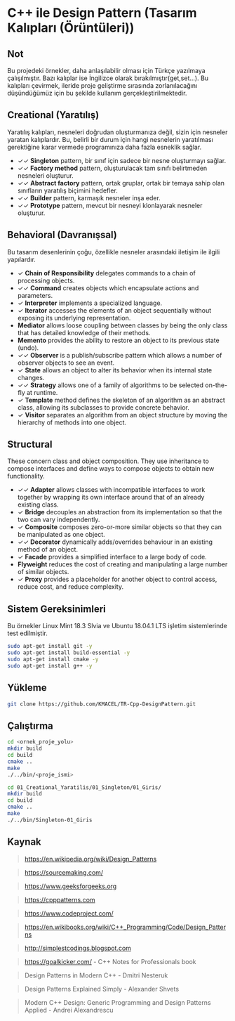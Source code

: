 # C++ ile Design Pattern (Tasarım Kalıpları (Örüntüleri))

## Not
Bu projedeki örnekler, daha anlaşılabilir olması için Türkçe yazılmaya çalışılmıştır. Bazı kalıplar ise İngilizce olarak bırakılmıştır(get,set...). Bu kalıpları çevirmek, ileride proje geliştirme sırasında zorlanılacağını düşündüğümüz için bu şekilde kullanım gerçekleştirilmektedir. 

## **Creational** (Yaratılış)

Yaratılış kalıpları, nesneleri doğrudan oluşturmanıza değil, sizin için nesneler yaratan kalıplardır. Bu, belirli bir durum için hangi nesnelerin yaratılması gerektiğine karar vermede programınıza daha fazla esneklik sağlar.

* ✓✓ **Singleton** pattern,  bir sınıf için sadece bir nesne oluşturmayı sağlar.
* ✓✓ **Factory method** pattern, oluşturulacak tam sınıfı belirtmeden nesneleri oluşturur.
* ✓✓ **Abstract factory**  pattern, ortak gruplar, ortak bir temaya sahip olan sınıfların yaratılış biçimini hedefler.
* ✓✓ **Builder** pattern, karmaşık nesneler inşa eder.
* ✓✓ **Prototype** pattern, mevcut bir nesneyi klonlayarak nesneler oluşturur.

## **Behavioral** (Davranışsal)

Bu tasarım desenlerinin çoğu, özellikle nesneler arasındaki iletişim ile ilgili yapılardır.

* ✓ **Chain of Responsibility** delegates commands to a chain of processing objects.
* ✓✓ **Command** creates objects which encapsulate actions and parameters.
* ✓ **Interpreter** implements a specialized language.
* ✓ **Iterator** accesses the elements of an object sequentially without exposing its underlying representation.
* **Mediator** allows loose coupling between classes by being the only class that has detailed knowledge of their methods.
* **Memento** provides the ability to restore an object to its previous state (undo).
* ✓✓ **Observer** is a publish/subscribe pattern which allows a number of observer objects to see an event.
* ✓ **State** allows an object to alter its behavior when its internal state changes.
* ✓✓ **Strategy** allows one of a family of algorithms to be selected on-the-fly at runtime.
* ✓ **Template** method defines the skeleton of an algorithm as an abstract class, allowing its subclasses to provide concrete behavior.
* ✓ **Visitor** separates an algorithm from an object structure by moving the hierarchy of methods into one object.

## **Structural**
These concern class and object composition. They use inheritance to compose interfaces and define ways to compose objects to obtain new functionality.

* ✓✓ **Adapter** allows classes with incompatible interfaces to work together by wrapping its own interface around that of an already existing class.
* ✓ **Bridge** decouples an abstraction from its implementation so that the two can vary independently.
* ✓ **Composite** composes zero-or-more similar objects so that they can be manipulated as one object.
* ✓✓ **Decorator** dynamically adds/overrides behaviour in an existing method of an object.
* ✓ **Facade** provides a simplified interface to a large body of code.
* **Flyweight** reduces the cost of creating and manipulating a large number of similar objects.
* ✓ **Proxy** provides a placeholder for another object to control access, reduce cost, and reduce complexity.

## **Sistem Gereksinimleri**
Bu örnekler Linux Mint 18.3 Slvia ve Ubuntu 18.04.1 LTS işletim sistemlerinde test edilmiştir.

```bash
sudo apt-get install git -y
sudo apt-get install build-essential -y
sudo apt-get install cmake -y
sudo apt-get install g++ -y
```
## **Yükleme**
```bash
git clone https://github.com/KMACEL/TR-Cpp-DesignPattern.git
```
## **Çalıştırma**
```bash
cd <ornek_proje_yolu>
mkdir build
cd build
cmake ..
make
./../bin/<proje_ismi>
```

```bash
cd 01_Creational_Yaratilis/01_Singleton/01_Giris/
mkdir build
cd build
cmake ..
make
./../bin/Singleton-01_Giris
```

## **Kaynak**
> https://en.wikipedia.org/wiki/Design_Patterns 

> https://sourcemaking.com/

> https://www.geeksforgeeks.org

> https://cpppatterns.com

> https://www.codeproject.com/

> https://en.wikibooks.org/wiki/C++_Programming/Code/Design_Patterns

> http://simplestcodings.blogspot.com

> https://goalkicker.com/ - C++ Notes for Professionals book

> Design Patterns in Modern C++ - Dmitri Nesteruk

> Design Patterns Explained Simply - Alexander Shvets

> Modern C++ Design: Generic Programming and Design Patterns Applied - Andrei Alexandrescu